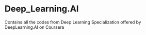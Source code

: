 # Deep_Learning.AI
Contains all the codes from Deep Learning Specialization offered by DeepLearning.AI on Coursera
